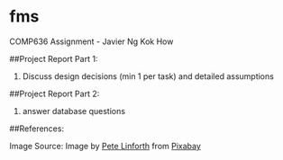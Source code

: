 # fms
 COMP636 Assignment - Javier Ng Kok How

##Project Report Part 1: 
1. Discuss design decisions (min 1 per task) and detailed assumptions


##Project Report Part 2: 
1. answer database questions

##References: 

Image Source: Image by <a href="https://pixabay.com/users/thedigitalartist-202249/?utm_source=link-attribution&utm_medium=referral&utm_campaign=image&utm_content=2641195">Pete Linforth</a> from <a href="https://pixabay.com//?utm_source=link-attribution&utm_medium=referral&utm_campaign=image&utm_content=2641195">Pixabay</a>